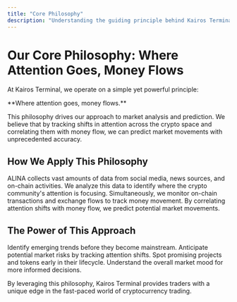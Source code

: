 ```yaml
---
title: "Core Philosophy"
description: "Understanding the guiding principle behind Kairos Terminal"
---
```


# Our Core Philosophy: Where Attention Goes, Money Flows

At Kairos Terminal, we operate on a simple yet powerful principle:

<Note>
  **Where attention goes, money flows.**
</Note>

This philosophy drives our approach to market analysis and prediction. We believe that by tracking shifts in attention across the crypto space and correlating them with money flow, we can predict market movements with unprecedented accuracy.

## How We Apply This Philosophy

<Steps>
  <Step title="Data Collection">
    ALINA collects vast amounts of data from social media, news sources, and on-chain activities.
  </Step>
  <Step title="Attention Analysis">
    We analyze this data to identify where the crypto community's attention is focusing.
  </Step>
  <Step title="Money Flow Tracking">
    Simultaneously, we monitor on-chain transactions and exchange flows to track money movement.
  </Step>
  <Step title="Correlation and Prediction">
    By correlating attention shifts with money flow, we predict potential market movements.
  </Step>
</Steps>

## The Power of This Approach

<CardGroup cols={2}>
  <Card title="Early Trend Detection" icon="binoculars">
    Identify emerging trends before they become mainstream.
  </Card>
  <Card title="Risk Mitigation" icon="shield-check">
    Anticipate potential market risks by tracking attention shifts.
  </Card>
  <Card title="Opportunity Identification" icon="lightbulb">
    Spot promising projects and tokens early in their lifecycle.
  </Card>
  <Card title="Market Sentiment Gauge" icon="face-smile">
    Understand the overall market mood for more informed decisions.
  </Card>
</CardGroup>

By leveraging this philosophy, Kairos Terminal provides traders with a unique edge in the fast-paced world of cryptocurrency trading.